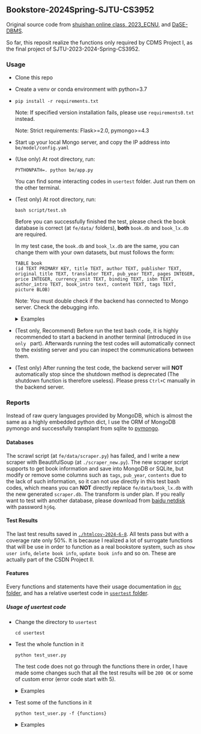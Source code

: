 ## Bookstore-2024Spring-SJTU-CS3952

Original source code from [shuishan online class, 2023_ECNU](https://www.shuishan.net.cn/mooc/course/1432511598644629505), and [DaSE-DBMS](https://github.com/DaSE-DBMS/bookstore.git).

So far, this reposit realize the functions only required by CDMS Project I, as the final project of SJTU-2023-2024-Spring-CS3952.

### Usage

- Clone this repo

- Create a venv or conda environment with python=3.7

- `pip install -r requirements.txt`

  Note: If specified version installation fails, please use `requirements0.txt` instead.

  Note: Strict requirements: Flask>=2.0, pymongo>=4.3

- Start up your local Mongo server, and copy the IP address into `be/model/config.yaml`

- (Use only) At root directory, run:

  ```
  PYTHONPATH=. python be/app.py
  ```

  You can find some interacting codes in `usertest` folder. Just run them on the other terminal.

- (Test only) At root directory, run:

  ```
  bash script/test.sh 
  ```

  Before you can successfully finished the test, please check the book database is correct (at `fe/data/` folders), **both** `book.db` and `book_lx.db` are required.

  In my test case, the `book.db` and `book_lx.db` are the same, you can change them with your own datasets, but must follows the form:
  
  ```
  TABLE book 
  (id TEXT PRIMARY KEY, title TEXT, author TEXT, publisher TEXT, original_title TEXT, translator TEXT, pub_year TEXT, pages INTEGER, price INTEGER, currency_unit TEXT, binding TEXT, isbn TEXT, author_intro TEXT, book_intro text, content TEXT, tags TEXT, picture BLOB)
  ```
  
  Note: You must double check if the backend has connected to Mongo server. Check the debugging info.
  
  <details>
      <summary>Examples</summary>
      <pre>
  Failed Example:
      <code>
  bookstore$ PYTHONPATH=. python be/app.py 
  Cannot connect to MongoDB. Please check your connection.
   * Serving Flask app 'be.serve'
  ...
  </code>
	Success Example:
  <code>
  bookstore$ PYTHONPATH=. python be/app.py 
  Connected to MongoDB!
   * Serving Flask app 'be.serve'
  ...
  </code></pre>
  </details>
  
- (Test only, Recommend) Before run the test bash code, it is highly recommended to start a backend in another terminal (introduced in `Use only ` part). Afterwards running the test codes will automatically connect to the existing server and you can inspect the communications between them.

- (Test only) After running the test code, the backend server will **NOT** automatically stop since the shutdown method is deprecated (The shutdown function is therefore useless). Please press `Ctrl+C` manually in the backend server.

### Reports

Instead of raw query languages provided by MongoDB, which is almost the same as a highly embedded python dict, I use the ORM of MongoDB pymongo and successfully transplant from sqlite to [pymongo](https://pypi.org/project/pymongo/). 

#### Databases

The scrawl script (at `fe/data/scraper.py`) has failed, and I write a new scraper with BeautifulSoup (at `./scraper_new.py`). The new scraper script supports to get book information and save into MongoDB or SQLite, but modify or remove some columns such as `tags`, `pub_year`, `contents` due to the lack of such information, so it can not use directly in this test bash codes, which means you can **NOT** directly replace `fe/data/book_lx.db` with the new generated `scraper.db`. The transform is under plan. If you really want to test with another database, please download from [baidu netdisk](https://pan.baidu.com/s/1bjCOW8Z5N_ClcqU54Pdt8g) with password `hj6q`.

#### Test Results

The last test results saved in [`./htmlcov-2024-6-8`](./htmlcov-2024-6-8/index.html). All tests pass but with a coverage rate only 50%. It is because I realized a lot of surrogate functions that will be use in order to function as a real bookstore system, such as `show user info`, `delete book info`, `update book info` and so on. These are actually part of the CSDN Project II.  

#### Features

Every functions and statements have their usage documentation in [`doc` folder](./doc), and has a relative usertest code in [`usertest` folder](./usertest).

##### Usage of usertest code

- Change the directory to `usertest`

  ```
  cd usertest
  ```

- Test the whole function in it

  ```
  python test_user.py
  ```

  The test code does not go through the functions there in order, I have made some changes such that all the test results will be `200 OK` or some of custom error (error code start with 5).

  <details>
      <summary>Examples</summary>
      <pre> Test user 
      <code>
  bookstore/usertest$ python test_user.py 
  register:       512 b'{"message":"exist user id admin"}\n'
  login:          200 b'{"message":"ok","token":"eyJhbGciOiJIUzI1NiIsInR5cCI6IkpXVCJ9.eyJ1c2VyX2lkIjoiYWRtaW4iLCJ0ZXJtaW5hbCI6IiIsInRpbWVzdGFtcCI6MTcxNzgzMjg3Ny42MTA0NDh9.lJUftMSog9Vtlw_6r3zTbIs0SbG55f4whNALM1Im5Xk"}\n'
  change_password:200 b'{"message":"ok"}\n'
  login:          200 b'{"message":"ok","token":"eyJhbGciOiJIUzI1NiIsInR5cCI6IkpXVCJ9.eyJ1c2VyX2lkIjoiYWRtaW4iLCJ0ZXJtaW5hbCI6IiIsInRpbWVzdGFtcCI6MTcxNzgzMjg3Ny42MjU2ODA3fQ.oTQyBgmqHwfoI14ro1QfX0rfwCvELN8Jr4WQ2Jc5czc"}\n'
  logout:         200 b'{"message":"ok"}\n'
  unregister:     200 b'{"message":"ok"}\n'
  </code>
  Test seller
  <code>
  bookstore/usertest$ python test_seller.py 
  _autologin:     200 b'{"message":"ok","token":"eyJhbGciOiJIUzI1NiIsInR5cCI6IkpXVCJ9.eyJ1c2VyX2lkIjoiYWRtaW4iLCJ0ZXJtaW5hbCI6IiIsInRpbWVzdGFtcCI6MTcxNzgzMzI3OS41NzAxNjY4fQ.Am8mAkaoruXLcNwxAZ2eotKRriCzyYyw8f-0gPSCtg4"}\n'
  create_store:   200 b'{"message":"ok"}\n'
  get_store_info: 200 {'message': 'ok', 'store_infos': [{'books': [], 'store_id': 'store_1'}]}
  add_book:       530 b'{"message":"argument of type \'NoneType\' is not iterable"}\n'
  get_store_info: 200 {'message': 'ok', 'store_infos': [{'books': [], 'store_id': 'store_1'}]}
  add_stock_level:515 b'{"message":"non exist book id 10539399"}\n'
  get_store_info: 200 {'message': 'ok', 'store_infos': [{'books': [], 'store_id': 'store_1'}]}
  add_book_info:  200 b'{"message":"ok"}\n'
  get_book_info:  200 {'book_info': {'_id': '1145141919810', 'pictures': [], 'price': 666.0, 'title': 'test', 'translator': []}, 'message': 'ok'}
  update_book_info:
                  200 b'{"message":"ok"}\n'
  get_book_info:  200 {'book_info': {'_id': '1145141919810', 'pictures': [], 'price': 999.0, 'title': 'newtitle', 'translator': []}, 'message': 'ok'}
  delete_book_info:
                  200 b'{"message":"ok"}\n'
  get_book_info:  515 b'{"book_info":{},"message":"non exist book id 1145141919810"}\n'
  delete_store:   200 b'{"message":"ok"}\n'</code></pre>
  </details>

- Test some of the functions in it

  ```
  python test_user.py -f {functions}
  ```

  <details>
      <summary>Examples</summary>
      <pre>
  <code>bookstore/usertest$ python test_user.py -f login logout
  login:          200 b'{"message":"ok","token":"eyJhbGciOiJIUzI1NiIsInR5cCI6IkpXVCJ9.eyJ1c2VyX2lkIjoiYWRtaW4iLCJ0ZXJtaW5hbCI6IiIsInRpbWVzdGFtcCI6MTcxNzgzMzUwNC40OTYwNDY1fQ.QRhDaERkyVlN0fso4-dszNE0vZJNEi_Kdj_oZQhcMMA"}\n'
  logout:         200 b'{"message":"ok"}\n'</code>
      </pre>
  </details>

  
